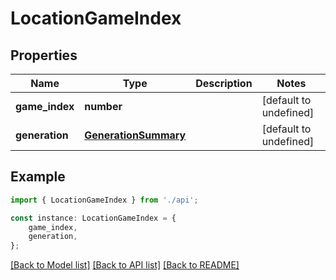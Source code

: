 # LocationGameIndex


## Properties

Name | Type | Description | Notes
------------ | ------------- | ------------- | -------------
**game_index** | **number** |  | [default to undefined]
**generation** | [**GenerationSummary**](GenerationSummary.md) |  | [default to undefined]

## Example

```typescript
import { LocationGameIndex } from './api';

const instance: LocationGameIndex = {
    game_index,
    generation,
};
```

[[Back to Model list]](../README.md#documentation-for-models) [[Back to API list]](../README.md#documentation-for-api-endpoints) [[Back to README]](../README.md)
